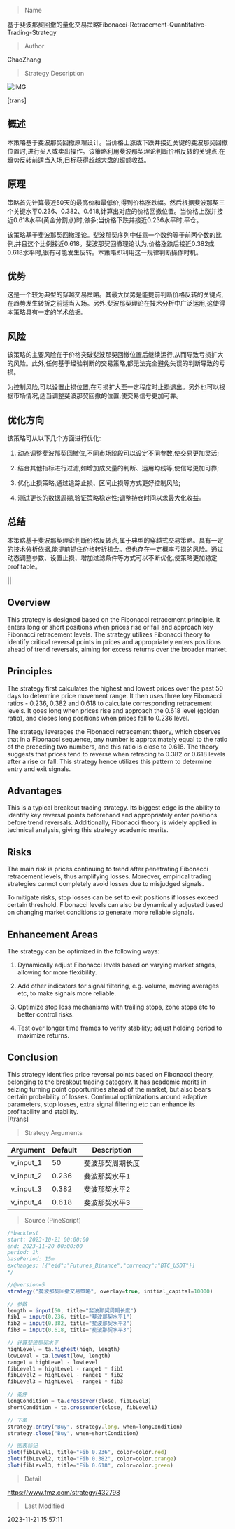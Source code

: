 
> Name

基于斐波那契回撤的量化交易策略Fibonacci-Retracement-Quantitative-Trading-Strategy

> Author

ChaoZhang

> Strategy Description

![IMG](https://www.fmz.com/upload/asset/aa6c180132206ec416.png)

[trans]

## 概述

本策略基于斐波那契回撤原理设计。当价格上涨或下跌并接近关键的斐波那契回撤位置时,进行买入或卖出操作。该策略利用斐波那契理论判断价格反转的关键点,在趋势反转前适当入场,目标获得超越大盘的超额收益。

## 原理

策略首先计算最近50天的最高价和最低价,得到价格涨跌幅。然后根据斐波那契三个关键水平0.236、0.382、0.618,计算出对应的价格回撤位置。当价格上涨并接近0.618水平(黄金分割点)时,做多;当价格下跌并接近0.236水平时,平仓。

该策略基于斐波那契回撤理论。斐波那契序列中任意一个数约等于前两个数的比例,并且这个比例接近0.618。斐波那契回撤理论认为,价格涨跌后接近0.382或0.618水平时,很有可能发生反转。本策略即利用这一规律判断操作时机。

## 优势

这是一个较为典型的穿越交易策略。其最大优势是能提前判断价格反转的关键点,在趋势发生转折之前适当入场。另外,斐波那契理论在技术分析中广泛运用,这使得本策略具有一定的学术依据。

## 风险

该策略的主要风险在于价格突破斐波那契回撤位置后继续运行,从而导致亏损扩大的风险。此外,任何基于经验判断的交易策略,都无法完全避免失误的判断导致的亏损。

为控制风险,可以设置止损位置,在亏损扩大至一定程度时止损退出。另外也可以根据市场情况,适当调整斐波那契回撤的位置,使交易信号更加可靠。

## 优化方向 

该策略可从以下几个方面进行优化:

1. 动态调整斐波那契回撤位,不同市场阶段可以设定不同参数,使交易更加灵活;

2. 结合其他指标进行过滤,如增加成交量的判断、运用均线等,使信号更加可靠;

3. 优化止损策略,通过追踪止损、区间止损等方式更好控制风险;

4. 测试更长的数据周期,验证策略稳定性;调整持仓时间以求最大化收益。

## 总结

本策略基于斐波那契理论判断价格反转点,属于典型的穿越式交易策略。具有一定的技术分析依据,能提前抓住价格转折机会。但也存在一定概率亏损的风险。通过动态调整参数、设置止损、增加过滤条件等方式可以不断优化,使策略更加稳定 profitable。

||


## Overview

This strategy is designed based on the Fibonacci retracement principle. It enters long or short positions when prices rise or fall and approach key Fibonacci retracement levels. The strategy utilizes Fibonacci theory to identify critical reversal points in prices and appropriately enters positions ahead of trend reversals, aiming for excess returns over the broader market.  

## Principles

The strategy first calculates the highest and lowest prices over the past 50 days to determine price movement range. It then uses three key Fibonacci ratios - 0.236, 0.382 and 0.618 to calculate corresponding retracement levels. It goes long when prices rise and approach the 0.618 level (golden ratio), and closes long positions when prices fall to 0.236 level.

The strategy leverages the Fibonacci retracement theory, which observes that in a Fibonacci sequence, any number is approximately equal to the ratio of the preceding two numbers, and this ratio is close to 0.618. The theory suggests that prices tend to reverse when retracing to 0.382 or 0.618 levels after a rise or fall. This strategy hence utilizes this pattern to determine entry and exit signals.

## Advantages  

This is a typical breakout trading strategy. Its biggest edge is the ability to identify key reversal points beforehand and appropriately enter positions before trend reversals. Additionally, Fibonacci theory is widely applied in technical analysis, giving this strategy academic merits.

## Risks

The main risk is prices continuing to trend after penetrating Fibonacci retracement levels, thus amplifying losses. Moreover, empirical trading strategies cannot completely avoid losses due to misjudged signals.  

To mitigate risks, stop losses can be set to exit positions if losses exceed certain threshold. Fibonacci levels can also be dynamically adjusted based on changing market conditions to generate more reliable signals.

## Enhancement Areas

The strategy can be optimized in the following ways:

1. Dynamically adjust Fibonacci levels based on varying market stages, allowing for more flexibility.

2. Add other indicators for signal filtering, e.g. volume, moving averages etc, to make signals more reliable.  

3. Optimize stop loss mechanisms with trailing stops, zone stops etc to better control risks.

4. Test over longer time frames to verify stability; adjust holding period to maximize returns.


## Conclusion  

This strategy identifies price reversal points based on Fibonacci theory, belonging to the breakout trading category. It has academic merits in seizing turning point opportunities ahead of the market, but also bears certain probability of losses. Continual optimizations around adaptive parameters, stop losses, extra signal filtering etc can enhance its profitability and stability.  
[/trans]

> Strategy Arguments



|Argument|Default|Description|
|----|----|----|
|v_input_1|50|斐波那契周期长度|
|v_input_2|0.236|斐波那契水平1|
|v_input_3|0.382|斐波那契水平2|
|v_input_4|0.618|斐波那契水平3|


> Source (PineScript)

``` javascript
/*backtest
start: 2023-10-21 00:00:00
end: 2023-11-20 00:00:00
period: 1h
basePeriod: 15m
exchanges: [{"eid":"Futures_Binance","currency":"BTC_USDT"}]
*/

//@version=5
strategy("斐波那契回撤交易策略", overlay=true, initial_capital=10000)

// 参数
length = input(50, title="斐波那契周期长度")
fib1 = input(0.236, title="斐波那契水平1")
fib2 = input(0.382, title="斐波那契水平2")
fib3 = input(0.618, title="斐波那契水平3")

// 计算斐波那契水平
highLevel = ta.highest(high, length)
lowLevel = ta.lowest(low, length)
range1 = highLevel - lowLevel
fibLevel1 = highLevel - range1 * fib1
fibLevel2 = highLevel - range1 * fib2
fibLevel3 = highLevel - range1 * fib3

// 条件
longCondition = ta.crossover(close, fibLevel3)
shortCondition = ta.crossunder(close, fibLevel1)

// 下单
strategy.entry("Buy", strategy.long, when=longCondition)
strategy.close("Buy", when=shortCondition)

// 图表标记
plot(fibLevel1, title="Fib 0.236", color=color.red)
plot(fibLevel2, title="Fib 0.382", color=color.orange)
plot(fibLevel3, title="Fib 0.618", color=color.green)

```

> Detail

https://www.fmz.com/strategy/432798

> Last Modified

2023-11-21 15:57:11
